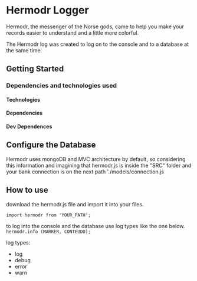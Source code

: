 # Hermodr Logger

Hermodr, the messenger of the Norse gods, came to help you make your records easier to understand and a little more colorful.

The Hermodr log was created to log on to the console and to a database at the same time.

## Getting Started

### Dependencies and technologies used

#### Technologies

#### Dependencies

#### Dev Dependences

## Configure the Database
Hermodr uses mongoDB and MVC architecture by default, so considering this information and imagining that hermodr.js is inside the "SRC" folder and your bank connection is on the next path './models/connection.js

## How to use

download the hermodr.js file and import it into your files.

``
import hermodr from 'YOUR_PATH';
``

to log into the console and the database use log types like the one below.
``
hermodr.info (MARKER, CONTEUDO);
``

log types:
- log
- debug
- error
- warn
